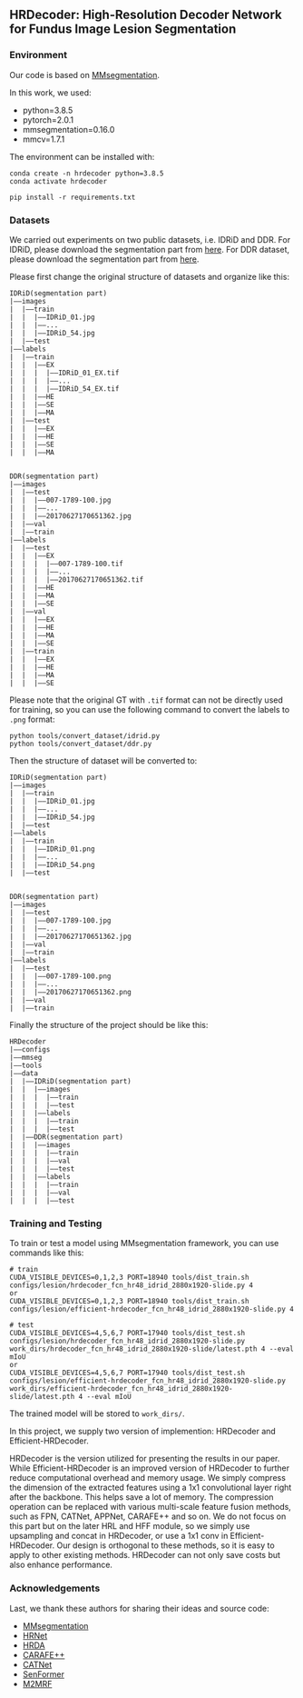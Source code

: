 ## HRDecoder: High-Resolution Decoder Network for Fundus Image Lesion Segmentation

### Environment
Our code is based on [MMsegmentation](https://github.com/open-mmlab/mmsegmentation).

In this work, we used:
- python=3.8.5
- pytorch=2.0.1
- mmsegmentation=0.16.0
- mmcv=1.7.1

The environment can be installed with:
```
conda create -n hrdecoder python=3.8.5
conda activate hrdecoder

pip install -r requirements.txt
```

### Datasets
We carried out experiments on two public datasets, i.e. IDRiD and DDR. For IDRiD, please download the segmentation part from [here](https://ieee-dataport.s3.amazonaws.com/open/3754/A.%20Segmentation.zip?response-content-disposition=attachment%3B%20filename%3D%22A.%20Segmentation.zip%22&X-Amz-Algorithm=AWS4-HMAC-SHA256&X-Amz-Credential=AKIAJOHYI4KJCE6Q7MIQ%2F20240315%2Fus-east-1%2Fs3%2Faws4_request&X-Amz-Date=20240315T053048Z&X-Amz-SignedHeaders=Host&X-Amz-Expires=86400&X-Amz-Signature=de00f49e9a770569b25982825c74f0b74a69e40fb965de881a8efca993f5b71f). For DDR dataset, please download the segmentation part from [here](https://drive.google.com/drive/folders/1z6tSFmxW_aNayUqVxx6h6bY4kwGzUTEC).

Please first change the original structure of datasets and organize like this:
```
IDRiD(segmentation part)
|——images
|  |——train
|  |  |——IDRiD_01.jpg
|  |  |——...
|  |  |——IDRiD_54.jpg
|  |——test
|——labels
|  |——train
|  |  |——EX
|  |  |	 |——IDRiD_01_EX.tif
|  |  |	 |——...
|  |  |  |——IDRiD_54_EX.tif
|  |  |——HE
|  |  |——SE
|  |  |——MA
|  |——test
|  |  |——EX
|  |  |——HE
|  |  |——SE
|  |  |——MA


DDR(segmentation part)
|——images
|  |——test
|  |  |——007-1789-100.jpg
|  |  |——...
|  |  |——20170627170651362.jpg
|  |——val
|  |——train
|——labels
|  |——test
|  |  |——EX
|  |  |  |——007-1789-100.tif
|  |  |  |——...
|  |  |  |——20170627170651362.tif
|  |  |——HE
|  |  |——MA
|  |  |——SE
|  |——val
|  |  |——EX
|  |  |——HE
|  |  |——MA
|  |  |——SE
|  |——train
|  |  |——EX
|  |  |——HE
|  |  |——MA
|  |  |——SE
```

Please note that the original GT with `.tif` format can not be directly used for training, so you can use the following command to convert the labels to `.png` format:
```
python tools/convert_dataset/idrid.py
python tools/convert_dataset/ddr.py
```
Then the structure of dataset will be converted to:
```
IDRiD(segmentation part)
|——images
|  |——train
|  |  |——IDRiD_01.jpg
|  |  |——...
|  |  |——IDRiD_54.jpg
|  |——test
|——labels
|  |——train
|  |  |——IDRiD_01.png
|  |  |——...
|  |  |——IDRiD_54.png
|  |——test


DDR(segmentation part)
|——images
|  |——test
|  |  |——007-1789-100.jpg
|  |  |——...
|  |  |——20170627170651362.jpg
|  |——val
|  |——train
|——labels
|  |——test
|  |  |——007-1789-100.png
|  |  |——...
|  |  |——20170627170651362.png
|  |——val
|  |——train
```

Finally the structure of the project should be like this:
```
HRDecoder
|——configs
|——mmseg
|——tools
|——data
|  |——IDRiD(segmentation part)
|  |  |——images
|  |  |  |——train
|  |  |  |——test
|  |  |——labels
|  |  |  |——train
|  |  |  |——test
|  |——DDR(segmentation part)
|  |  |——images
|  |  |  |——train
|  |  |  |——val
|  |  |  |——test
|  |  |——labels
|  |  |  |——train
|  |  |  |——val
|  |  |  |——test
```

### Training and Testing

To train or test a model using MMsegmentation framework, you can use commands like this:
```
# train
CUDA_VISIBLE_DEVICES=0,1,2,3 PORT=18940 tools/dist_train.sh configs/lesion/hrdecoder_fcn_hr48_idrid_2880x1920-slide.py 4
or
CUDA_VISIBLE_DEVICES=0,1,2,3 PORT=18940 tools/dist_train.sh configs/lesion/efficient-hrdecoder_fcn_hr48_idrid_2880x1920-slide.py 4

# test
CUDA_VISIBLE_DEVICES=4,5,6,7 PORT=17940 tools/dist_test.sh configs/lesion/hrdecoder_fcn_hr48_idrid_2880x1920-slide.py work_dirs/hrdecoder_fcn_hr48_idrid_2880x1920-slide/latest.pth 4 --eval mIoU
or
CUDA_VISIBLE_DEVICES=4,5,6,7 PORT=17940 tools/dist_test.sh configs/lesion/efficient-hrdecoder_fcn_hr48_idrid_2880x1920-slide.py work_dirs/efficient-hrdecoder_fcn_hr48_idrid_2880x1920-slide/latest.pth 4 --eval mIoU
```

The trained model will be stored to `work_dirs/`.

In this project, we supply two version of implemention: HRDecoder and Efficient-HRDecoder.

HRDecoder is the version utilized for presenting the results in our paper. While Efficient-HRDecoder is an improved version of HRDecoder to further reduce computational overhead and memory usage. We simply compress the dimension of the extracted features using a 1x1 convolutional layer right after the backbone. This helps save a lot of memory. The compression operation can be replaced with various multi-scale feature fusion methods, such as FPN, CATNet, APPNet, CARAFE++ and so on. We do not focus on this part but on the later HRL and HFF module, so we simply use upsampling and concat in HRDecoder, or use a 1x1 conv in Efficient-HRDecoder. Our design is orthogonal to these methods, so it is easy to apply to other existing methods. HRDecoder can not only save costs but also enhance performance.


### Acknowledgements
Last, we thank these authors for sharing their ideas and source code:
- [MMsegmentation](https://github.com/open-mmlab/mmsegmentation)
- [HRNet](https://github.com/HRNet)
- [HRDA](https://github.com/lhoyer/HRDA)
- [CARAFE++](https://github.com/myownskyW7/CARAFE)
- [CATNet](https://github.com/yeliudev/CATNet)
- [SenFormer](https://github.com/WalBouss/SenFormer)
- [M2MRF](https://github.com/haotianll/M2MRF)

